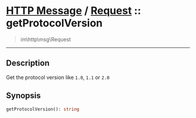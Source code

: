 # [HTTP Message](http.md) / [Request](http-Request.md) :: getProtocolVersion
 > im\http\msg\Request
____

## Description
Get the protocol version like `1.0`, `1.1` or `2.0`

## Synopsis
```php
getProtocolVersion(): string
```
